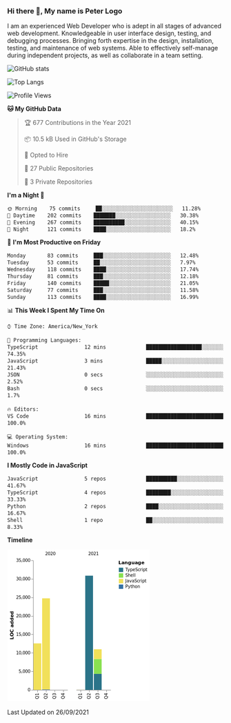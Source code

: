 ### Hi there 👋, My name is Peter Logo

I am an experienced Web Developer who is adept in all stages of advanced web development. Knowledgeable in user interface design, 
testing, and debugging processes. Bringing forth expertise in the design, installation, testing, and maintenance of web systems. 
Able to effectively self-manage during independent projects, as well as collaborate in a team setting.

![GitHub stats](https://github-readme-stats.vercel.app/api?username=peterlogo&show_icons=true&count_private=true&theme=dark)

![Top Langs](https://github-readme-stats.vercel.app/api/top-langs/?username=peterlogo&theme=dark&layout=compact&langs_count=8)

<!--START_SECTION:waka-->
![Profile Views](http://img.shields.io/badge/Profile%20Views-0-blue)

**🐱 My GitHub Data** 

> 🏆 677 Contributions in the Year 2021
 > 
> 📦 10.5 kB Used in GitHub's Storage 
 > 
> 💼 Opted to Hire
 > 
> 📜 27 Public Repositories 
 > 
> 🔑 3 Private Repositories  
 > 
**I'm a Night 🦉** 

```text
🌞 Morning    75 commits     ██░░░░░░░░░░░░░░░░░░░░░░░   11.28% 
🌆 Daytime    202 commits    ███████░░░░░░░░░░░░░░░░░░   30.38% 
🌃 Evening    267 commits    ██████████░░░░░░░░░░░░░░░   40.15% 
🌙 Night      121 commits    ████░░░░░░░░░░░░░░░░░░░░░   18.2%

```
📅 **I'm Most Productive on Friday** 

```text
Monday       83 commits     ███░░░░░░░░░░░░░░░░░░░░░░   12.48% 
Tuesday      53 commits     ██░░░░░░░░░░░░░░░░░░░░░░░   7.97% 
Wednesday    118 commits    ████░░░░░░░░░░░░░░░░░░░░░   17.74% 
Thursday     81 commits     ███░░░░░░░░░░░░░░░░░░░░░░   12.18% 
Friday       140 commits    █████░░░░░░░░░░░░░░░░░░░░   21.05% 
Saturday     77 commits     ███░░░░░░░░░░░░░░░░░░░░░░   11.58% 
Sunday       113 commits    ████░░░░░░░░░░░░░░░░░░░░░   16.99%

```


📊 **This Week I Spent My Time On** 

```text
⌚︎ Time Zone: America/New_York

💬 Programming Languages: 
TypeScript               12 mins             ██████████████████░░░░░░░   74.35% 
JavaScript               3 mins              █████░░░░░░░░░░░░░░░░░░░░   21.43% 
JSON                     0 secs              ░░░░░░░░░░░░░░░░░░░░░░░░░   2.52% 
Bash                     0 secs              ░░░░░░░░░░░░░░░░░░░░░░░░░   1.7%

🔥 Editors: 
VS Code                  16 mins             █████████████████████████   100.0%

💻 Operating System: 
Windows                  16 mins             █████████████████████████   100.0%

```

**I Mostly Code in JavaScript** 

```text
JavaScript               5 repos             ██████████░░░░░░░░░░░░░░░   41.67% 
TypeScript               4 repos             ████████░░░░░░░░░░░░░░░░░   33.33% 
Python                   2 repos             ████░░░░░░░░░░░░░░░░░░░░░   16.67% 
Shell                    1 repo              ██░░░░░░░░░░░░░░░░░░░░░░░   8.33%

```


**Timeline**

![Chart not found](https://raw.githubusercontent.com/peterlogo/peterlogo/main/charts/bar_graph.png) 


 Last Updated on 26/09/2021
<!--END_SECTION:waka-->


